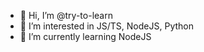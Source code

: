 - 👋 Hi, I’m @try-to-learn
- 👀 I’m interested in JS/TS, NodeJS, Python
- 🌱 I’m currently learning NodeJS

<!---
try-to-learn/try-to-learn is a ✨ special ✨ repository because its `README.md` (this file) appears on your GitHub profile.
You can click the Preview link to take a look at your changes.
--->
